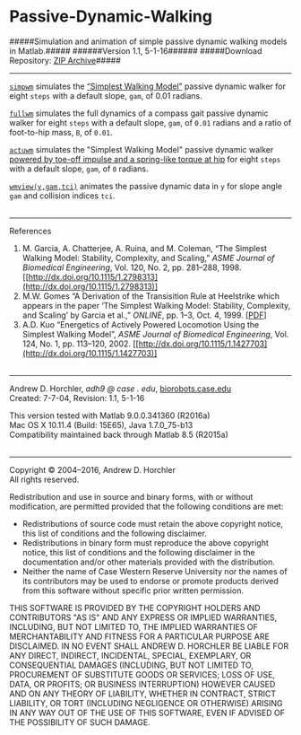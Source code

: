 Passive-Dynamic-Walking
========
#####Simulation and animation of simple passive dynamic walking models in Matlab.#####
######Version 1.1, 5-1-16######
#####Download Repository: [ZIP Archive](https://github.com/horchler/Passive-Dynamic-Walking/archive/master.zip)#####

--------

[```simpwm```](https://github.com/horchler/Passive-Dynamic-Walking/blob/master/simpwm.m) simulates the [&#8220;Simplest Walking Model&#8221;](http://dx.doi.org/10.1115/1.2798313) passive dynamic walker for eight ```steps``` with a default slope, ```gam```, of 0.01 radians.  
  
[```fullwm```](https://github.com/horchler/Passive-Dynamic-Walking/blob/master/fullwm.m) simulates the full dynamics of a compass gait passive dynamic walker for eight ```steps``` with a default slope, ```gam```, of ```0.01``` radians and a ratio of foot-to-hip mass, ```B```, of ```0.01```.  
  
[```actuwm```](https://github.com/horchler/Passive-Dynamic-Walking/blob/master/actuwm.m) simulates the "Simplest Walking Model" passive dynamic walker [powered by toe-off impulse and a spring-like torque at hip](http://dx.doi.org/10.1115/1.1427703) for eight ```steps``` with a default slope, ```gam```, of ```0``` radians.  
  
[```wmview(y,gam,tci)```](https://github.com/horchler/Passive-Dynamic-Walking/blob/master/wmview.m) animates the passive dynamic data in ```y``` for slope angle ```gam``` and collision indices ```tci```.    
&nbsp;  

--------

References  
 1. M. Garcia, A. Chatterjee, A. Ruina, and M. Coleman, &#8220;The Simplest Walking Model: Stability, Complexity, and Scaling,&#8221; *ASME Journal of Biomedical Engineering*, Vol. 120, No. 2, pp. 281&ndash;288, 1998. [[http://dx.doi.org/10.1115/1.2798313](http://dx.doi.org/10.1115/1.2798313)]  
 2. M.W. Gomes &#8220;A Derivation of the Transisition Rule at Heelstrike which appears in the paper &#8216;The Simplest Walking Model: Stability, Complexity, and Scaling&#8217; by Garcia et al.,&#8221; *ONLINE*, pp. 1&ndash;3, Oct. 4, 1999. [[PDF](http://ruina.tam.cornell.edu/research/topics/locomotion_and_robotics/simplest_walking/simplest_walking_gomes.pdf)]  
 3. A.D. Kuo &#8220;Energetics of Actively Powered Locomotion Using the Simplest Walking Model&#8221;, *ASME Journal of Biomedical Engineering*, Vol. 124, No. 1, pp. 113&ndash;120, 2002. [[http://dx.doi.org/10.1115/1.1427703](http://dx.doi.org/10.1115/1.1427703)]  
&nbsp;  

--------

Andrew D. Horchler, *adh9 @ case . edu*, [biorobots.case.edu](http://biorobots.case.edu/)  
Created: 7-7-04, Revision: 1.1, 5-1-16  

This version tested with Matlab 9.0.0.341360 (R2016a)  
Mac OS X 10.11.4 (Build: 15E65), Java 1.7.0_75-b13  
Compatibility maintained back through Matlab 8.5 (R2015a)  
&nbsp;  

--------

Copyright &copy; 2004&ndash;2016, Andrew D. Horchler  
All rights reserved.  

Redistribution and use in source and binary forms, with or without modification, are permitted provided that the following conditions are met:
 * Redistributions of source code must retain the above copyright notice, this list of conditions and the following disclaimer.
 * Redistributions in binary form must reproduce the above copyright notice, this list of conditions and the following disclaimer in the documentation and/or other materials provided with the distribution.
 * Neither the name of Case Western Reserve University nor the names of its contributors may be used to endorse or promote products derived from this software without specific prior written permission.

THIS SOFTWARE IS PROVIDED BY THE COPYRIGHT HOLDERS AND CONTRIBUTORS "AS IS" AND ANY EXPRESS OR IMPLIED WARRANTIES, INCLUDING, BUT NOT LIMITED TO, THE IMPLIED WARRANTIES OF MERCHANTABILITY AND FITNESS FOR A PARTICULAR PURPOSE ARE DISCLAIMED. IN NO EVENT SHALL ANDREW D. HORCHLER BE LIABLE FOR ANY DIRECT, INDIRECT, INCIDENTAL, SPECIAL, EXEMPLARY, OR CONSEQUENTIAL DAMAGES (INCLUDING, BUT NOT LIMITED TO, PROCUREMENT OF SUBSTITUTE GOODS OR SERVICES; LOSS OF USE, DATA, OR PROFITS; OR BUSINESS INTERRUPTION) HOWEVER CAUSED AND ON ANY THEORY OF LIABILITY, WHETHER IN CONTRACT, STRICT LIABILITY, OR TORT (INCLUDING NEGLIGENCE OR OTHERWISE) ARISING IN ANY WAY OUT OF THE USE OF THIS SOFTWARE, EVEN IF ADVISED OF THE POSSIBILITY OF SUCH DAMAGE.